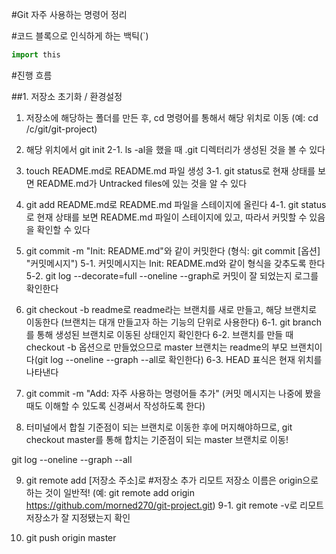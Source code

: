 #Git 자주 사용하는 명령어 정리



#코드 블록으로 인식하게 하는 백틱(`)
```python
import this
```


#진행 흐름

##1. 저장소 초기화 / 환경설정

01. 저장소에 해당하는 폴더를 만든 후, cd 명령어를 통해서 해당 위치로 이동
(예: cd /c/git/git-project)

02. 해당 위치에서 git init
2-1. ls -al을 했을 때 .git 디렉터리가 생성된 것을 볼 수 있다

3. touch README.md로 README.md 파일 생성
3-1. git status로 현재 상태를 보면 README.md가 Untracked files에 있는 것을 알 수 있다

4. git add README.md로 README.md 파일을 스테이지에 올린다
4-1. git status로 현재 상태를 보면 README.md 파일이 스테이지에 있고, 따라서 커밋할 수 있음을 확인할 수 있다

5. git commit -m "Init: README.md"와 같이 커밋한다
(형식: git commit [옵션] "커밋메시지")
5-1. 커밋메시지는 Init: README.md와 같이 형식을 갖추도록 한다
5-2. git log --decorate=full --oneline --graph로 커밋이 잘 되었는지 로그를 확인한다

6. git checkout -b readme로 readme라는 브랜치를 새로 만들고, 해당 브랜치로 이동한다
(브랜치는 대개 만들고자 하는 기능의 단위로 사용한다)
6-1. git branch를 통해 생성된 브랜치로 이동된 상태인지 확인한다
6-2. 브랜치를 만들 때 checkout -b 옵션으로 만들었으므로 master 브랜치는 readme의 부모 브랜치이다(git log --oneline --graph --all로 확인한다)
6-3. HEAD 표식은 현재 위치를 나타낸다

7. git commit -m "Add: 자주 사용하는 명령어들 추가"
(커밋 메시지는 나중에 봤을 때도 이해할 수 있도록 신경써서 작성하도록 한다)


8. 터미널에서 합칠 기준점이 되는 브랜치로 이동한 후에 머지해야하므로,
git checkout master를 통해 합치는 기준점이 되는 master 브랜치로 이동!

git log --oneline --graph --all



9. git remote add [저장소 주소]로 #저장소 추가
리모트 저장소 이름은 origin으로 하는 것이 일반적!
(예: git remote add origin https://github.com/morned270/git-project.git)
9-1. git remote -v로 리모트 저장소가 잘 지정됐는지 확인

10. git push origin master